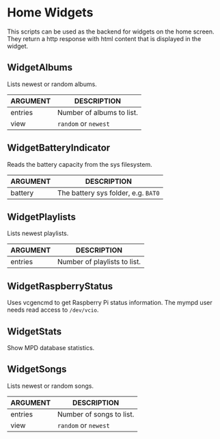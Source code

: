 # Home Widgets

This scripts can be used as the backend for widgets on the home screen. They return a http response with html content that is displayed in the widget.

## WidgetAlbums

Lists newest or random albums.

| ARGUMENT | DESCRIPTION |
| -------- | ----------- |
| entries | Number of albums to list. |
| view | `random` or `newest` |

## WidgetBatteryIndicator

Reads the battery capacity from the sys filesystem.

| ARGUMENT | DESCRIPTION |
| -------- | ----------- |
| battery | The battery sys folder, e.g. `BAT0` |

## WidgetPlaylists

Lists newest playlists.

| ARGUMENT | DESCRIPTION |
| -------- | ----------- |
| entries | Number of playlists to list. |

## WidgetRaspberryStatus

Uses vcgencmd to get Raspberry Pi status information. The mympd user needs read access to `/dev/vcio`.

## WidgetStats

Show MPD database statistics.

## WidgetSongs

Lists newest or random songs.

| ARGUMENT | DESCRIPTION |
| -------- | ----------- |
| entries | Number of songs to list. |
| view | `random` or `newest` |
